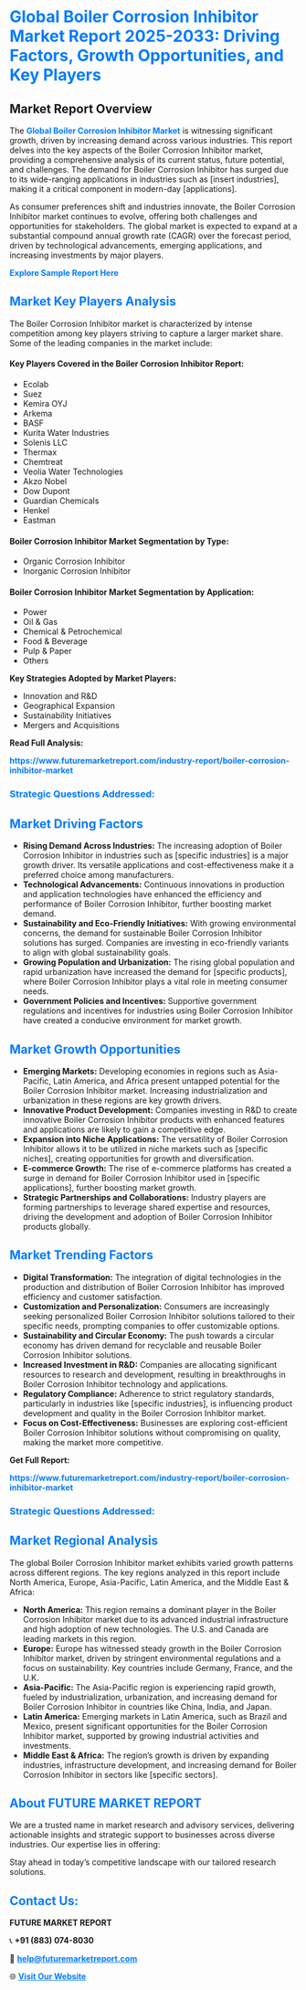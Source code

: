 <h1 style="color: #007BFF;">Global Boiler Corrosion Inhibitor Market Report 2025-2033: Driving Factors, Growth Opportunities, and Key Players</h1>

<section id="overview">
<h2>Market Report Overview</h2>
<p>The <a href="https://www.futuremarketreport.com/industry-report/boiler-corrosion-inhibitor-market" style="color: #007BFF; text-decoration: none;"><strong>Global Boiler Corrosion Inhibitor Market</strong></a> is witnessing significant growth, driven by increasing demand across various industries. This report delves into the key aspects of the Boiler Corrosion Inhibitor market, providing a comprehensive analysis of its current status, future potential, and challenges. The demand for Boiler Corrosion Inhibitor has surged due to its wide-ranging applications in industries such as [insert industries], making it a critical component in modern-day [applications].</p>
<p>As consumer preferences shift and industries innovate, the Boiler Corrosion Inhibitor market continues to evolve, offering both challenges and opportunities for stakeholders. The global market is expected to expand at a substantial compound annual growth rate (CAGR) over the forecast period, driven by technological advancements, emerging applications, and increasing investments by major players.</p>
</section>

<section id="overview">
<p><a href="https://www.futuremarketreport.com/request-sample/reportId=57903" style="color: #007BFF; text-decoration: none;"><strong>Explore Sample Report Here</strong></a></p>
</section>

<section id="key-players">
<h2 style="color: #007BFF;">Market Key Players Analysis</h2>
<p>The Boiler Corrosion Inhibitor market is characterized by intense competition among key players striving to capture a larger market share. Some of the leading companies in the market include:</p>
<h4>Key Players Covered in the Boiler Corrosion Inhibitor Report:</h4>
<ul><li>Ecolab</li><li>Suez</li><li>Kemira OYJ</li><li>Arkema</li><li>BASF</li><li>Kurita Water Industries</li><li>Solenis LLC</li><li>Thermax</li><li>Chemtreat</li><li>Veolia Water Technologies</li><li>Akzo Nobel</li><li>Dow Dupont</li><li>Guardian Chemicals</li><li>Henkel</li><li>Eastman</li></ul>
<h4>Boiler Corrosion Inhibitor Market Segmentation by Type:</h4>
<ul><li>Organic Corrosion Inhibitor</li><li>Inorganic Corrosion Inhibitor</li></ul>

<h4>Boiler Corrosion Inhibitor Market Segmentation by Application:</h4>
<ul><li>Power</li><li>Oil &amp; Gas</li><li>Chemical &amp; Petrochemical</li><li>Food &amp; Beverage</li><li>Pulp &amp; Paper</li><li>Others</li></ul>
<p><strong>Key Strategies Adopted by Market Players:</strong></p>
<ul>
<li>Innovation and R&D</li>
<li>Geographical Expansion</li>
<li>Sustainability Initiatives</li>
<li>Mergers and Acquisitions</li>
</ul>
</section>

<section>
<p><strong>Read Full Analysis: </strong></p><a href="https://www.futuremarketreport.com/industry-report/boiler-corrosion-inhibitor-market" style="color: #007BFF; text-decoration: none;"><strong>https://www.futuremarketreport.com/industry-report/boiler-corrosion-inhibitor-market</strong></a>
<h3 style="color: #007BFF;">Strategic Questions Addressed:</h3>
</section>

<section id="driving-factors">
<h2 style="color: #007BFF;">Market Driving Factors</h2>
<ul>
<li><strong>Rising Demand Across Industries:</strong> The increasing adoption of Boiler Corrosion Inhibitor in industries such as [specific industries] is a major growth driver. Its versatile applications and cost-effectiveness make it a preferred choice among manufacturers.</li>
<li><strong>Technological Advancements:</strong> Continuous innovations in production and application technologies have enhanced the efficiency and performance of Boiler Corrosion Inhibitor, further boosting market demand.</li>
<li><strong>Sustainability and Eco-Friendly Initiatives:</strong> With growing environmental concerns, the demand for sustainable Boiler Corrosion Inhibitor solutions has surged. Companies are investing in eco-friendly variants to align with global sustainability goals.</li>
<li><strong>Growing Population and Urbanization:</strong> The rising global population and rapid urbanization have increased the demand for [specific products], where Boiler Corrosion Inhibitor plays a vital role in meeting consumer needs.</li>
<li><strong>Government Policies and Incentives:</strong> Supportive government regulations and incentives for industries using Boiler Corrosion Inhibitor have created a conducive environment for market growth.</li>
</ul>
</section>

<section id="growth-opportunities">
<h2 style="color: #007BFF;">Market Growth Opportunities</h2>
<ul>
<li><strong>Emerging Markets:</strong> Developing economies in regions such as Asia-Pacific, Latin America, and Africa present untapped potential for the Boiler Corrosion Inhibitor market. Increasing industrialization and urbanization in these regions are key growth drivers.</li>
<li><strong>Innovative Product Development:</strong> Companies investing in R&D to create innovative Boiler Corrosion Inhibitor products with enhanced features and applications are likely to gain a competitive edge.</li>
<li><strong>Expansion into Niche Applications:</strong> The versatility of Boiler Corrosion Inhibitor allows it to be utilized in niche markets such as [specific niches], creating opportunities for growth and diversification.</li>
<li><strong>E-commerce Growth:</strong> The rise of e-commerce platforms has created a surge in demand for Boiler Corrosion Inhibitor used in [specific applications], further boosting market growth.</li>
<li><strong>Strategic Partnerships and Collaborations:</strong> Industry players are forming partnerships to leverage shared expertise and resources, driving the development and adoption of Boiler Corrosion Inhibitor products globally.</li>
</ul>
</section>

<section id="trending-factors">
<h2 style="color: #007BFF;">Market Trending Factors</h2>
<ul>
<li><strong>Digital Transformation:</strong> The integration of digital technologies in the production and distribution of Boiler Corrosion Inhibitor has improved efficiency and customer satisfaction.</li>
<li><strong>Customization and Personalization:</strong> Consumers are increasingly seeking personalized Boiler Corrosion Inhibitor solutions tailored to their specific needs, prompting companies to offer customizable options.</li>
<li><strong>Sustainability and Circular Economy:</strong> The push towards a circular economy has driven demand for recyclable and reusable Boiler Corrosion Inhibitor solutions.</li>
<li><strong>Increased Investment in R&D:</strong> Companies are allocating significant resources to research and development, resulting in breakthroughs in Boiler Corrosion Inhibitor technology and applications.</li>
<li><strong>Regulatory Compliance:</strong> Adherence to strict regulatory standards, particularly in industries like [specific industries], is influencing product development and quality in the Boiler Corrosion Inhibitor market.</li>
<li><strong>Focus on Cost-Effectiveness:</strong> Businesses are exploring cost-efficient Boiler Corrosion Inhibitor solutions without compromising on quality, making the market more competitive.</li>
</ul>
</section>

<section>
<p><strong>Get Full Report: </strong></p><a href="https://www.futuremarketreport.com/industry-report/boiler-corrosion-inhibitor-market" style="color: #007BFF; text-decoration: none;"><strong>https://www.futuremarketreport.com/industry-report/boiler-corrosion-inhibitor-market</strong></a>
<h3 style="color: #007BFF;">Strategic Questions Addressed:</h3>
</section>


<section id="regional-analysis">
<h2 style="color: #007BFF;">Market Regional Analysis</h2>
<p>The global Boiler Corrosion Inhibitor market exhibits varied growth patterns across different regions. The key regions analyzed in this report include North America, Europe, Asia-Pacific, Latin America, and the Middle East & Africa:</p>
<ul>
<li><strong>North America:</strong> This region remains a dominant player in the Boiler Corrosion Inhibitor market due to its advanced industrial infrastructure and high adoption of new technologies. The U.S. and Canada are leading markets in this region.</li>
<li><strong>Europe:</strong> Europe has witnessed steady growth in the Boiler Corrosion Inhibitor market, driven by stringent environmental regulations and a focus on sustainability. Key countries include Germany, France, and the U.K.</li>
<li><strong>Asia-Pacific:</strong> The Asia-Pacific region is experiencing rapid growth, fueled by industrialization, urbanization, and increasing demand for Boiler Corrosion Inhibitor in countries like China, India, and Japan.</li>
<li><strong>Latin America:</strong> Emerging markets in Latin America, such as Brazil and Mexico, present significant opportunities for the Boiler Corrosion Inhibitor market, supported by growing industrial activities and investments.</li>
<li><strong>Middle East & Africa:</strong> The region’s growth is driven by expanding industries, infrastructure development, and increasing demand for Boiler Corrosion Inhibitor in sectors like [specific sectors].</li>
</ul>
</section>

<footer>
<h2 style="color: #007BFF;">About FUTURE MARKET REPORT</h2>
<p>We are a trusted name in market research and advisory services, delivering actionable insights and strategic support to businesses across diverse industries. Our expertise lies in offering:</p>

<p>Stay ahead in today’s competitive landscape with our tailored research solutions.</p>

<h2 style="color: #007BFF;">Contact Us:</h2>
<p><strong>FUTURE MARKET REPORT</strong></p>
<p>📞 <strong>+91 (883) 074-8030</strong></p>
<p>📧 <strong><a href="mailto:help@futuremarketreport.com" style="color: #007BFF;">help@futuremarketreport.com</a></strong></p>
<p>🌐 <strong><a href="https://www.futuremarketreport.com/" style="color: #007BFF;">Visit Our Website</a></strong></p>
</footer>